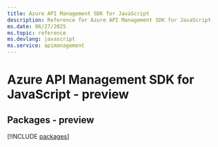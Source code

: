 ```yaml
---
title: Azure API Management SDK for JavaScript
description: Reference for Azure API Management SDK for JavaScript
ms.date: 06/27/2025
ms.topic: reference
ms.devlang: javascript
ms.service: apimanagement
---
```

# Azure API Management SDK for JavaScript - preview
## Packages - preview
[!INCLUDE [packages](api-management-index.md)]